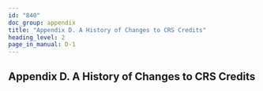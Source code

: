 ```yaml
---
id: "840"
doc_group: appendix
title: "Appendix D. A History of Changes to CRS Credits"
heading_level: 2
page_in_manual: D-1
---
```


## Appendix D. A History of Changes to CRS Credits
